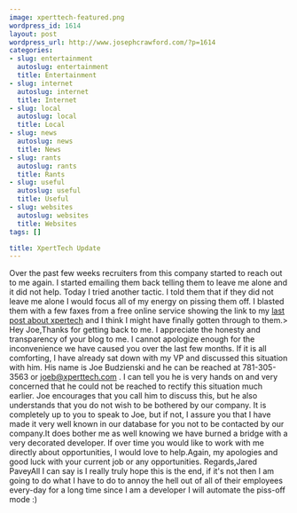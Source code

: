 ```yaml
--- 
image: xperttech-featured.png
wordpress_id: 1614
layout: post
wordpress_url: http://www.josephcrawford.com/?p=1614
categories: 
- slug: entertainment
  autoslug: entertainment
  title: Entertainment
- slug: internet
  autoslug: internet
  title: Internet
- slug: local
  autoslug: local
  title: Local
- slug: news
  autoslug: news
  title: News
- slug: rants
  autoslug: rants
  title: Rants
- slug: useful
  autoslug: useful
  title: Useful
- slug: websites
  autoslug: websites
  title: Websites
tags: []

title: XpertTech Update
---
```

Over the past few weeks recruiters from this company started to reach out to me again.  I started emailing them back telling them to leave me alone and it did not help.  Today I tried another tactic.  I told them that if they did not leave me alone I would focus all of my energy on pissing them off.  I blasted them with a few faxes from a free online service showing the link to my [last post about xpertech](http://www.josephcrawford.com/2012/04/13/annoying-recruiters-xperttech/ "Annoying Recruiters (XpertTech)") and I think I might have finally gotten through to them.<!--more-->> Hey Joe,Thanks for getting back to me.  I appreciate the honesty and transparency of your blog to me.  I cannot apologize enough for the inconvenience we have caused you over the last few months.  If it is all comforting, I have already sat down with my VP and discussed this situation with him.  His name is Joe Budzienski and he can be reached at 781-305-3563 or joeb@xperttech.com . I can tell you he is very hands on and very concerned that he could not be reached to rectify this situation much earlier. Joe encourages that you call him to discuss this, but he also understands that you do not wish to be bothered by our company.  It is completely up to you to speak to Joe, but if not, I assure you that I have made it very well known in our database for you not to be contacted by our company.It does bother me as well knowing we have burned a bridge with a very decorated developer.   If over time you would like to work with me directly about opportunities, I would love to help.Again, my apologies and good luck with your current job or any opportunities. Regards,Jared PaveyAll I can say is I really truly hope this is the end, if it's not then I am going to do what I have to do to annoy the hell out of all of their employees every-day for a long time since I am a developer I will automate the piss-off mode :)
